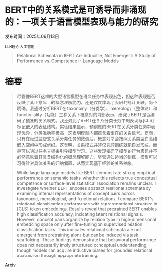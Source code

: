 # BERT中的关系模式是可诱导而非涌现的：一项关于语言模型表现与能力的研究

发布时间：2025年06月13日

`LLM理论` `人工智能`

> Relational Schemata in BERT Are Inducible, Not Emergent: A Study of Performance vs. Competence in Language Models

# 摘要

> 尽管像BERT这样的大型语言模型在语义任务中表现出色，但这种表现是否反映了真正意义上的概念理解能力，还是仅仅体现了表层的统计关联，尚不明确。我通过分析BERT在 taxonomy（分类学）、mereology（整体论）和 functionality（功能）三种关系下概念对的内部表示，研究了BERT是否编码了抽象的关系模式。我还对比了BERT在关系分类任务中的表现与[CLS]标记嵌入的表征结构。实验结果显示，预训练的BERT在关系分类任务中表现优异，分类准确率极高，这表明模型内部蕴含着潜在的关系信号。然而，只有在经过监督式关系分类任务的微调后，概念对才会按照关系类型在高维嵌入空间中形成组织。这表明，关系模式并非仅凭预训练就能自发形成，而是可以通过任务支架来引导模型学习。这些发现揭示了模型的行为表现并不必然意味着其具备结构化的概念理解能力，尽管通过适当的训练，模型可以习得针对具体关系的归纳偏置，从而实现基于经验的关系抽象。

> While large language models like BERT demonstrate strong empirical performance on semantic tasks, whether this reflects true conceptual competence or surface-level statistical association remains unclear. I investigate whether BERT encodes abstract relational schemata by examining internal representations of concept pairs across taxonomic, mereological, and functional relations. I compare BERT's relational classification performance with representational structure in [CLS] token embeddings. Results reveal that pretrained BERT enables high classification accuracy, indicating latent relational signals. However, concept pairs organize by relation type in high-dimensional embedding space only after fine-tuning on supervised relation classification tasks. This indicates relational schemata are not emergent from pretraining alone but can be induced via task scaffolding. These findings demonstrate that behavioral performance does not necessarily imply structured conceptual understanding, though models can acquire inductive biases for grounded relational abstraction through appropriate training.

[Arxiv](https://arxiv.org/abs/2506.11485)